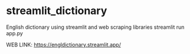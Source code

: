 # streamlit_dictionary
English dictionary using streamlit  and web scraping libraries
streamlit run app.py

WEB LINK: https://engldictionary.streamlit.app/
